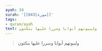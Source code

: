 ```yaml
---
ayah: 34
surah: '[[043|سورة]]'
tags:
- quran/ayah
text: ولبيوتهم أبوابا وسررا عليها يتكئون
---
```

> ولبيوتهم أبوابا وسررا عليها يتكئون
